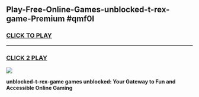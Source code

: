 
## Play-Free-Online-Games-unblocked-t-rex-game-Premium #qmf0l
<h3>
<a href="https://premium.freeplayer.one?title=unblocked-t-rex-game&ref=8M">CLICK TO PLAY</a></h3>
<hr>

<h3>
<a href="https://premium.freeplayer.one?title=unblocked-t-rex-game&ref=8M">CLICK 2 PLAY</a>
  
</h3>

<a href="https://premium.freeplayer.one?title=unblocked-t-rex-game&ref=8M"><img src="https://clearcache.store/games.png"></a>


**unblocked-t-rex-game games unblocked: Your Gateway to Fun and Accessible Online Gaming**
